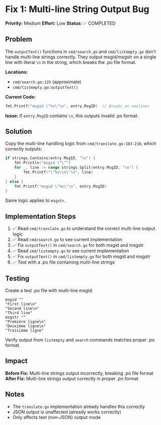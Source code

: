 # Fix 1: Multi-line String Output Bug

**Priority:** Medium
**Effort:** Low
**Status:** ✅ COMPLETED

## Problem

The `outputText()` functions in `cmd/search.go` and `cmd/listempty.go` don't handle multi-line strings correctly. They output msgid/msgstr on a single line with literal `\n` in the string, which breaks the .po file format.

**Locations:**
- `cmd/search.go:125` (approximate)
- `cmd/listempty.go:outputText()`

**Current Code:**
```go
fmt.Printf("msgid \"%s\"\n", entry.MsgID)  // Breaks on newlines
```

**Issue:** If `entry.MsgID` contains `\n`, this outputs invalid .po format.

## Solution

Copy the multi-line handling logic from `cmd/translate.go:183-210`, which correctly outputs:

```go
if strings.Contains(entry.MsgID, "\n") {
    fmt.Println("msgid \"\"")
    for _, line := range strings.Split(entry.MsgID, "\n") {
        fmt.Printf("\"%s\\n\"\n", line)
    }
} else {
    fmt.Printf("msgid \"%s\"\n", entry.MsgID)
}
```

Same logic applies to `msgstr`.

## Implementation Steps

1. ✅ Read `cmd/translate.go` to understand the correct multi-line output logic
2. ✅ Read `cmd/search.go` to see current implementation
3. ✅ Fix `outputText()` in `cmd/search.go` for both msgid and msgstr
4. ✅ Read `cmd/listempty.go` to see current implementation
5. ✅ Fix `outputText()` in `cmd/listempty.go` for both msgid and msgstr
6. ✅ Test with a .po file containing multi-line strings

## Testing

Create a test .po file with multi-line msgid:

```po
msgid ""
"First line\n"
"Second line\n"
"Third line"
msgstr ""
"Première ligne\n"
"Deuxième ligne\n"
"Troisième ligne"
```

Verify output from `listempty` and `search` commands matches proper .po format.

## Impact

**Before Fix:** Multi-line strings output incorrectly, breaking .po file format
**After Fix:** Multi-line strings output correctly in proper .po format

## Notes

- The `translate.go` implementation already handles this correctly
- JSON output is unaffected (already works correctly)
- Only affects text (non-JSON) output mode
